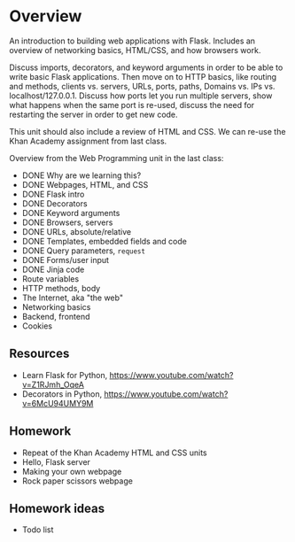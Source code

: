 # Overview

An introduction to building web applications with Flask. Includes an overview
of networking basics, HTML/CSS, and how browsers work.

Discuss imports, decorators, and keyword arguments in order to be able to
write basic Flask applications. Then move on to HTTP basics, like routing and
methods, clients vs. servers, URLs, ports, paths, Domains vs. IPs vs.
localhost/127.0.0.1. Discuss how ports let you run multiple servers, show what
happens when the same port is re-used, discuss the need for restarting the
server in order to get new code.

This unit should also include a review of HTML and CSS. We can re-use the Khan
Academy assignment from last class.

Overview from the Web Programming unit in the last class:

- DONE Why are we learning this?
- DONE Webpages, HTML, and CSS
- DONE Flask intro
- DONE Decorators
- DONE Keyword arguments
- DONE Browsers, servers
- DONE URLs, absolute/relative
- DONE Templates, embedded fields and code
- DONE Query parameters, `request`
- DONE Forms/user input
- DONE Jinja code
- Route variables
- HTTP methods, body
- The Internet, aka "the web"
- Networking basics
- Backend, frontend
- Cookies

## Resources

- Learn Flask for Python, https://www.youtube.com/watch?v=Z1RJmh_OqeA
- Decorators in Python, https://www.youtube.com/watch?v=6McU94UMY9M

## Homework

- Repeat of the Khan Academy HTML and CSS units
- Hello, Flask server
- Making your own webpage
- Rock paper scissors webpage

## Homework ideas

- Todo list
